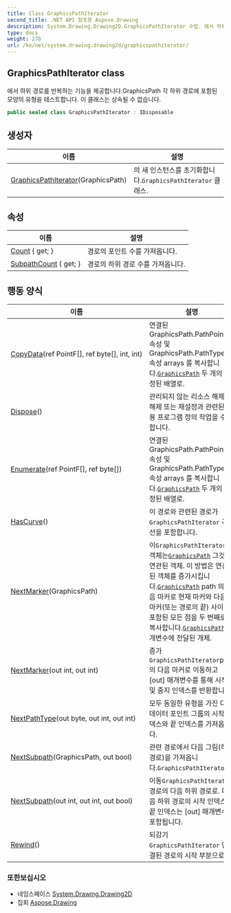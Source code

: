 ```yaml
---
title: Class GraphicsPathIterator
second_title: .NET API 참조용 Aspose.Drawing
description: System.Drawing.Drawing2D.GraphicsPathIterator 수업. 에서 하위 경로를 반복하는 기능을 제공합니다.GraphicsPath 각 하위 경로에 포함된 모양의 유형을 테스트합니다. 이 클래스는 상속될 수 없습니다.
type: docs
weight: 270
url: /ko/net/system.drawing.drawing2d/graphicspathiterator/
---
```

## GraphicsPathIterator class

에서 하위 경로를 반복하는 기능을 제공합니다.GraphicsPath 각 하위 경로에 포함된 모양의 유형을 테스트합니다. 이 클래스는 상속될 수 없습니다.

```csharp
public sealed class GraphicsPathIterator : IDisposable
```

## 생성자

| 이름 | 설명 |
| --- | --- |
| [GraphicsPathIterator](graphicspathiterator/)(GraphicsPath) | 의 새 인스턴스를 초기화합니다.`GraphicsPathIterator` 클래스. |

## 속성

| 이름 | 설명 |
| --- | --- |
| [Count](../../system.drawing.drawing2d/graphicspathiterator/count/) { get; } | 경로의 포인트 수를 가져옵니다. |
| [SubpathCount](../../system.drawing.drawing2d/graphicspathiterator/subpathcount/) { get; } | 경로의 하위 경로 수를 가져옵니다. |

## 행동 양식

| 이름 | 설명 |
| --- | --- |
| [CopyData](../../system.drawing.drawing2d/graphicspathiterator/copydata/)(ref PointF[], ref byte[], int, int) | 연결된 GraphicsPath.PathPoints 속성 및 GraphicsPath.PathTypes 속성 arrays 를 복사합니다.[`GraphicsPath`](../graphicspath/) 두 개의 지정된 배열로. |
| [Dispose](../../system.drawing.drawing2d/graphicspathiterator/dispose/)() | 관리되지 않는 리소스 해제, 해제 또는 재설정과 관련된 응용 프로그램 정의 작업을 수행합니다. |
| [Enumerate](../../system.drawing.drawing2d/graphicspathiterator/enumerate/)(ref PointF[], ref byte[]) | 연결된 GraphicsPath.PathPoints 속성 및 GraphicsPath.PathTypes 속성 arrays 를 복사합니다.[`GraphicsPath`](../graphicspath/) 두 개의 지정된 배열로. |
| [HasCurve](../../system.drawing.drawing2d/graphicspathiterator/hascurve/)() | 이 경로와 관련된 경로가`GraphicsPathIterator` 곡선을 포함합니다. |
| [NextMarker](../../system.drawing.drawing2d/graphicspathiterator/nextmarker/#nextmarker_1)(GraphicsPath) | 이`GraphicsPathIterator` 객체는[`GraphicsPath`](../graphicspath/) 그것과 연관된 객체. 이 방법은 연관된 객체를 증가시킵니다.[`GraphicsPath`](../graphicspath/) path 의 다음 마커로 현재 마커와 다음 마커(또는 경로의 끝) 사이에 포함된 모든 점을 두 번째로 복사합니다.[`GraphicsPath`](../graphicspath/) 매개변수에 전달된 개체. |
| [NextMarker](../../system.drawing.drawing2d/graphicspathiterator/nextmarker/#nextmarker)(out int, out int) | 증가`GraphicsPathIterator`path 의 다음 마커로 이동하고 [out] 매개변수를 통해 시작 및 중지 인덱스를 반환합니다. |
| [NextPathType](../../system.drawing.drawing2d/graphicspathiterator/nextpathtype/)(out byte, out int, out int) | 모두 동일한 유형을 가진 다음 데이터 포인트 그룹의 시작 인덱스와 끝 인덱스를 가져옵니다. |
| [NextSubpath](../../system.drawing.drawing2d/graphicspathiterator/nextsubpath/#nextsubpath_1)(GraphicsPath, out bool) | 관련 경로에서 다음 그림(하위 경로)을 가져옵니다.`GraphicsPathIterator` . |
| [NextSubpath](../../system.drawing.drawing2d/graphicspathiterator/nextsubpath/#nextsubpath)(out int, out int, out bool) | 이동`GraphicsPathIterator` 경로의 다음 하위 경로로. 다음 하위 경로의 시작 인덱스와 끝 인덱스는 [out] 매개변수에 포함됩니다. |
| [Rewind](../../system.drawing.drawing2d/graphicspathiterator/rewind/)() | 되감기`GraphicsPathIterator` 연결된 경로의 시작 부분으로. |

### 또한보십시오

* 네임스페이스 [System.Drawing.Drawing2D](../../system.drawing.drawing2d/)
* 집회 [Aspose.Drawing](../../)


